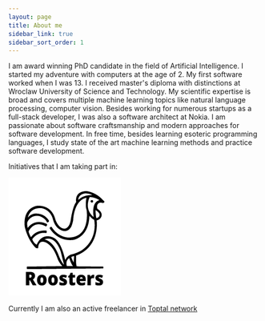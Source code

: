 ```yaml
---
layout: page
title: About me
sidebar_link: true
sidebar_sort_order: 1
---
```



I am award winning PhD candidate in the field of Artificial Intelligence. I started my adventure with computers at the age of 2. My first software worked when I was 13. I received master's diploma with distinctions at Wroclaw University of Science and Technology. My scientific expertise is broad and covers multiple machine learning topics like natural language processing, computer vision. Besides working for numerous startups as a full-stack developer, I was also a software architect at Nokia. I am passionate about software craftsmanship and modern approaches for software development. In free time, besides learning esoteric programming languages, I study state of the art machine learning methods and practice software development.

Initiatives that I am taking part in:

[<img src="/assets/img/roosters.png" alt="Roosters" style="display:inline"/>](https://roosters.io) 


Currently I am also an active freelancer in [Toptal network](https://www.toptal.com/resume/roman-bartusiak)